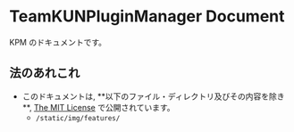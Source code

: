 # TeamKUNPluginManager Document

KPM のドキュメントです。

## 法のあれこれ

- このドキュメントは, \*\*以下のファイル・ディレクトリ及びその内容を除き\*\*, [The MIT License](LICENSE) で公開されています。
  - `/static/img/features/`
